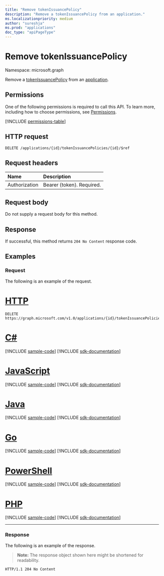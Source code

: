 ```yaml
---
title: "Remove tokenIssuancePolicy"
description: "Remove a tokenIssuancePolicy from an application."
ms.localizationpriority: medium
author: "sureshja"
ms.prod: "applications"
doc_type: "apiPageType"
---
```


# Remove tokenIssuancePolicy

Namespace: microsoft.graph



Remove a [tokenIssuancePolicy](../resources/tokenissuancepolicy.md) from an [application](../resources/application.md).

## Permissions

One of the following permissions is required to call this API. To learn more, including how to choose permissions, see [Permissions](/graph/permissions-reference).

<!-- { "blockType": "permissions", "name": "application_delete_tokenissuancepolicies" } -->
[!INCLUDE [permissions-table](../includes/permissions/application-delete-tokenissuancepolicies-permissions.md)]

## HTTP request

<!-- { "blockType": "ignored" } -->

```http
DELETE /applications/{id}/tokenIssuancePolicies/{id}/$ref
```

## Request headers

| Name          | Description   |
|:--------------|:--------------|
| Authorization | Bearer {token}. Required. |

## Request body

Do not supply a request body for this method.

## Response

If successful, this method returns `204 No Content` response code.

## Examples

### Request

The following is an example of the request.


# [HTTP](#tab/http)
<!-- {
  "blockType": "request",
  "name": "delete_tokenissuancepolicy_from_application"
}-->

```http
DELETE https://graph.microsoft.com/v1.0/applications/{id}/tokenIssuancePolicies/{id}/$ref
```

# [C#](#tab/csharp)
[!INCLUDE [sample-code](../includes/snippets/csharp/delete-tokenissuancepolicy-from-application-csharp-snippets.md)]
[!INCLUDE [sdk-documentation](../includes/snippets/snippets-sdk-documentation-link.md)]

# [JavaScript](#tab/javascript)
[!INCLUDE [sample-code](../includes/snippets/javascript/delete-tokenissuancepolicy-from-application-javascript-snippets.md)]
[!INCLUDE [sdk-documentation](../includes/snippets/snippets-sdk-documentation-link.md)]

# [Java](#tab/java)
[!INCLUDE [sample-code](../includes/snippets/java/delete-tokenissuancepolicy-from-application-java-snippets.md)]
[!INCLUDE [sdk-documentation](../includes/snippets/snippets-sdk-documentation-link.md)]

# [Go](#tab/go)
[!INCLUDE [sample-code](../includes/snippets/go/delete-tokenissuancepolicy-from-application-go-snippets.md)]
[!INCLUDE [sdk-documentation](../includes/snippets/snippets-sdk-documentation-link.md)]

# [PowerShell](#tab/powershell)
[!INCLUDE [sample-code](../includes/snippets/powershell/delete-tokenissuancepolicy-from-application-powershell-snippets.md)]
[!INCLUDE [sdk-documentation](../includes/snippets/snippets-sdk-documentation-link.md)]

# [PHP](#tab/php)
[!INCLUDE [sample-code](../includes/snippets/php/delete-tokenissuancepolicy-from-application-php-snippets.md)]
[!INCLUDE [sdk-documentation](../includes/snippets/snippets-sdk-documentation-link.md)]

---


### Response

The following is an example of the response.

> **Note:** The response object shown here might be shortened for readability.

<!-- {
  "blockType": "response",
  "truncated": true
} -->

```http
HTTP/1.1 204 No Content
```

<!-- uuid: 16cd6b66-4b1a-43a1-adaf-3a886856ed98
2019-02-04 14:57:30 UTC -->
<!-- {
  "type": "#page.annotation",
  "description": "Remove tokenIssuancePolicy",
  "keywords": "",
  "section": "documentation",
  "tocPath": ""
}-->

